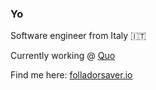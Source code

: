 ### Yo

Software engineer from Italy :it:

Currently working @ [Quo](https://quo.com/)

Find me here: [folladorsaver.io](https://folladorsaver.io)
